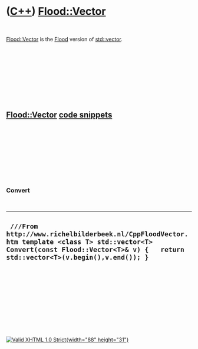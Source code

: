 



 

 

 

 

 

([C++](Cpp.htm)) [Flood::Vector](CppFloodVector.htm)
====================================================

 

[Flood::Vector](CppFloodVector.htm) is the [Flood](CppFlood.htm) version
of [std::vector](CppVector.htm).

 

 

 

 

 

[Flood::Vector](CppFloodVector.htm) [code snippets](CppCodeSnippets.htm)
------------------------------------------------------------------------

 

 

 

 

 

### Convert

 

  -----------------------------------------------------------------------------------------------------------------------------------------------------------------------------------
  ` ///From http://www.richelbilderbeek.nl/CppFloodVector.htm template <class T> std::vector<T> Convert(const Flood::Vector<T>& v) {   return std::vector<T>(v.begin(),v.end()); }`
  -----------------------------------------------------------------------------------------------------------------------------------------------------------------------------------

 

 

 

 

 





 

[![Valid XHTML 1.0 Strict](valid-xhtml10.png){width="88"
height="31"}](http://validator.w3.org/check?uri=referer)
